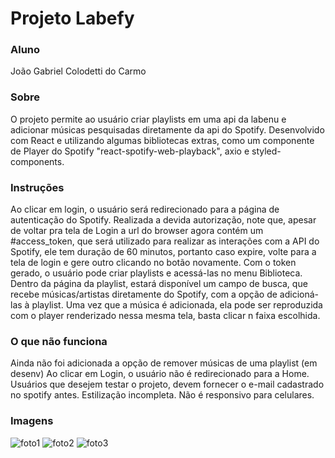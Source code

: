 # Projeto Labefy

### Aluno
João Gabriel Colodetti do Carmo

### Sobre
O projeto permite ao usuário criar playlists em uma api da labenu e adicionar músicas pesquisadas diretamente da api do Spotify.
Desenvolvido com React e utilizando algumas bibliotecas extras, como um componente de Player do Spotify "react-spotify-web-playback", axio e styled-components.

### Instruções

Ao clicar em login, o usuário será redirecionado para a página de autenticação do Spotify. Realizada a devida autorização, note que, apesar de voltar pra tela de Login
a url do browser agora contém um #access_token, que será utilizado para realizar as interações com a API do Spotify, ele tem duração de 60 minutos, portanto caso expire,
volte para a tela de login e gere outro clicando no botão novamente.
Com o token gerado, o usuário pode criar playlists e acessá-las no menu Biblioteca.
Dentro da página da playlist, estará disponível um campo de busca, que recebe músicas/artistas diretamente do Spotify, com a opção de adicioná-las à playlist.
Uma vez que a música é adicionada, ela pode ser reproduzida com o player renderizado nessa mesma tela, basta clicar n faixa escolhida.

### O que não funciona

Ainda não foi adicionada a opção de remover músicas de uma playlist (em desenv)
Ao clicar em Login, o usuário não é redirecionado para a Home.
Usuários que desejem testar o projeto, devem fornecer o e-mail cadastrado no spotify antes.
Estilização incompleta.
Não é responsivo para celulares.


### Imagens

![foto1](https://user-images.githubusercontent.com/22090173/175938103-aeb8b991-4131-450f-ad85-8d87a05eedc9.png)
![foto2](https://user-images.githubusercontent.com/22090173/175938395-dcba1156-6b1f-4d99-a20a-f76b2d6da65b.png)
![foto3](https://user-images.githubusercontent.com/22090173/175938415-3fee05d0-840c-487b-aa38-fc8d76b9010b.png)



